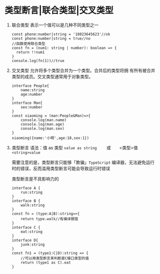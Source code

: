 # 类型断言|联合类型|交叉类型

1. 联合类型 表示一个值可以是几种不同类型之一

   ```tsx
   const phone:number|string = '18023645623'//ok
   const phone:number|string = true//no
   //函数使用联合类型
   const fn = (num1: string | number): boolean => {
     return !!num1
   }
   console.log(fn(1))//true
   ```

2. 交叉类型 允许将多个类型合并为⼀个类型。合并后的类型将拥 有所有被合并类型的成员。交叉类型通常⽤于对象类型。  

   ```tsx
   interface People{
       name:string
       age:number
   }
   interface Man{
       sex:number
   }
   const xiaoming = (man:People&Man)=>{
       console.log(man.name)
       console.log(man.age)
       console.log(man.sex)
   }
   xiaoming({name:'小明',age:18,sex:1})
   ```

3. 类型断言  语法：值 as 类型 `value as string` 　　或　　<类型>值  `<string>value`

   需要注意的是，类型断言只能够「欺骗」`TypeScript` 编译器，无法避免运行时的错误，反而滥用类型断言可能会导致运行时错误

   类型断言是不具影响力的

   ```tsx
   interface A {
       run:string
   }
   interface B {
       walk:string
   }
   const fn = (type:A|B):string=>{
       return type.walk//有编译报错
   }
   interface C {
       eat:string
   }
   interface D{
       junk:string
   }
   const fn1 = (type1:C|D):string => {
       //可以用类型断言来判断是C接口类型的值
       return (type1 as C).eat
   }
   ```
